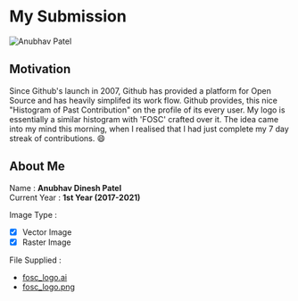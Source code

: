 # My Submission
![Anubhav Patel](https://user-images.githubusercontent.com/29521514/39930843-6433a7aa-5559-11e8-9974-ab2cf475c817.png)

## Motivation
Since Github's launch in 2007, Github has provided a platform for Open Source and has heavily simplifed its work flow. Github provides, this nice "Histogram of Past Contribution" on the profile of its every user. My logo is essentially a similar histogram with 'FOSC' crafted over it. The idea came into my mind this morning, when I realised that I had just complete my 7 day streak of contributions. :smile:    

## About Me
Name : __Anubhav Dinesh Patel__  
Current Year : __1st Year (2017-2021)__ 

Image Type :  

- [x] Vector Image
- [x] Raster Image
  
File Supplied :
  * [fosc_logo.ai](https://github.com/anubhavp28/design-jam/blob/2018/anubhav/fosc_logo.ai)
  * [fosc_logo.png](https://github.com/anubhavp28/design-jam/blob/2018/anubhav/fosc_logo.png)


